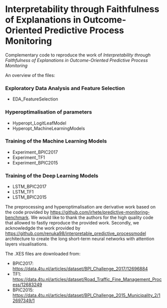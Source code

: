# Interpretability through Faithfulness of Explanations in Outcome-Oriented Predictive Process Monitoring
Complementary code to reproduce the work of *Interpretability through Faithfulness of Explanations in Outcome-Oriented Predictive Process Monitoring*

An overview of the files:


### Exploratory Data Analysis and Feature Selection
- EDA_FeatureSelection

### Hyperoptimalisation of parameters
- Hyperopt_LogitLeafModel
- Hyperopt_MachineLearningModels

### Training of the Machine Learning Models
- Experiment_BPIC2017
- Experiment_TF1
- Experiment_BPIC2015

### Training of the Deep Learning Models
- LSTM_BPIC2017
- LSTM_TF1
- LSTM_BPIC2015


The preprocessing and hyperoptimalisation are derivative work based on the code provided by https://github.com/irhete/predictive-monitoring-benchmark. 
 We would like to thank the authors for the high quality code that allowed to fastly reproduce the provided work.
Secondly, we acknowledgde the work provided by https://github.com/renuka98/interpretable_predictive_processmodel architecture to create the long short-term neural networks with attention layers visualisations.

The .XES files are downloaded from:

- BPIC2017: https://data.4tu.nl/articles/dataset/BPI_Challenge_2017/12696884
- TF1: https://data.4tu.nl/articles/dataset/Road_Traffic_Fine_Management_Process/12683249
- BPIC2015: https://data.4tu.nl/articles/dataset/BPI_Challenge_2015_Municipality_2/12697349/1







